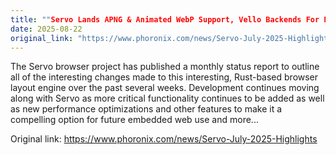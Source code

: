 ```yaml
---
title: ""Servo Lands APNG & Animated WebP Support, Vello Backends For Faster 2D Graphics""
date: 2025-08-22
original_link: "https://www.phoronix.com/news/Servo-July-2025-Highlights"
---
```


The Servo browser project has published a monthly status report to outline all of the interesting changes made to this interesting, Rust-based browser layout engine over the past several weeks. Development continues moving along with Servo as more critical functionality continues to be added as well as new performance optimizations and other features to make it a compelling option for future embedded web use and more...

Original link: https://www.phoronix.com/news/Servo-July-2025-Highlights